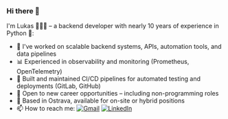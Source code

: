 ### Hi there 👋

I'm Lukas 👨‍💻🌳 – a backend developer with nearly 10 years of experience in Python 🐍:

- 🔭 I've worked on scalable backend systems, APIs, automation tools, and data pipelines  
- 📊 Experienced in observability and monitoring (Prometheus, OpenTelemetry)  
- 🤖 Built and maintained CI/CD pipelines for automated testing and deployments (GitLab, GitHub)  
- 💬 Open to new career opportunities – including non-programming roles  
- 📍 Based in Ostrava, available for on-site or hybrid positions  
- 📫 How to reach me: [![Gmail](https://img.shields.io/badge/Gmail-D14836?logo=gmail&logoColor=white)](mailto:richtluk@gmail.com) [![LinkedIn](https://custom-icon-badges.demolab.com/badge/LinkedIn-0A66C2?logo=linkedin-white&logoColor=fff)](https://www.linkedin.com/in/lukasrichterprogrammer/)
